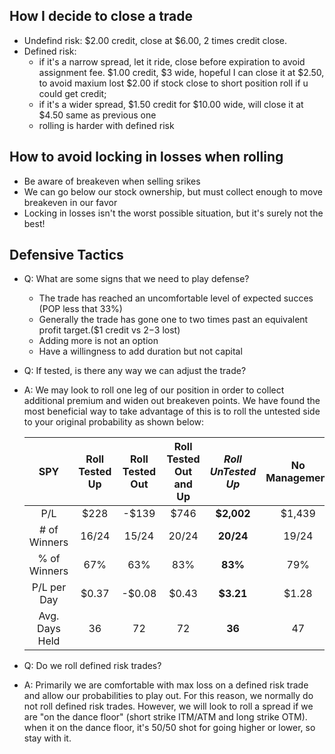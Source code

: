 ## How I decide to close a trade
   * Undefind risk: $2.00 credit, close at $6.00, 2 times credit close.
   * Defined risk: 
       * if it's a narrow spread, let it ride, close before expiration to avoid assignment fee.
                $1.00 credit, $3 wide, hopeful I can close it at $2.50, to avoid maxium lost $2.00
                if stock close to short position roll if u could get credit;
       * if it's a wider spread, $1.50 credit for $10.00 wide, will close it at $4.50 same as previous one
       * rolling is harder with defined risk
## How to avoid locking in losses when rolling
   * Be aware of breakeven when selling srikes
   * We can go below our stock ownership, but must collect enough to move breakeven in our favor
   * Locking in losses isn't the worst possible situation, but it's surely not the best!
## Defensive Tactics
   * Q: What are some signs that we need to play defense?
     * The trade has reached an uncomfortable level of expected succes (POP less that 33%)
     * Generally the trade has gone one to two times past an equivalent profit target.($1 credit vs $2-$3 lost)
     * Adding more is not an option
     * Have a willingness to add duration but not capital
   * Q: If tested, is there any way we can adjust the trade?
   * A: We may look to roll one leg of our position in order to collect additional premium and widen out breakeven points. We have found the most beneficial way to take advantage of this is to roll the untested side to your original probability as shown below:

        |SPY|Roll Tested<br>Up|Roll Tested<br>Out|Roll Tested<br>Out and Up|*Roll UnTested<br>Up*|No Management|
        :---:|:---:|:---:|:---:|:---:|:---:
        P/L|$228|-$139|$746|**$2,002**|$1,439
        \# of Winners|16/24|15/24|20/24|**20/24**|19/24
        % of Winners|67%|63%|83%|**83%**|79%
        P/L per Day|$0.37|-$0.08|$0.43|**$3.21**|$1.28
        Avg. Days Held|36|72|72|**36**|47 

   * Q: Do we roll defined risk trades?
   * A: Primarily we are comfortable with max loss on a defined risk trade and allow our probabilities to play out. For this reason, we normally do not roll defined risk trades. However, we will look to roll a spread if we are "on the dance floor" (short strike ITM/ATM and long strike OTM). when it on the dance floor, it's 50/50 shot for going higher or lower, so stay with it.
 
